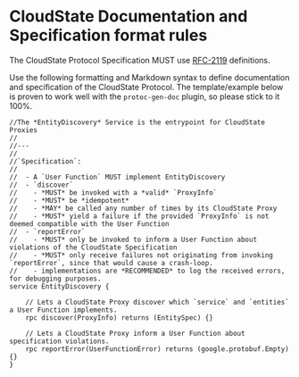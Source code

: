 # CloudState Documentation and Specification format rules

The CloudState Protocol Specification MUST use [RFC-2119](https://www.ietf.org/rfc/rfc2119.txt) definitions.

Use the following formatting and Markdown syntax to define documentation and specification of the CloudState Protocol.
The template/example below is proven to work well with the `protoc-gen-doc` plugin, so please stick to it 100%.

```
//The *EntityDiscovery* Service is the entrypoint for CloudState Proxies
//
//---
//
//`Specification`:
//
//  - A `User Function` MUST implement EntityDiscovery
//  - `discover`
//    - *MUST* be invoked with a *valid* `ProxyInfo`
//    - *MUST* be *idempotent*
//    - *MAY* be called any number of times by its CloudState Proxy
//    - *MUST* yield a failure if the provided `ProxyInfo` is not deemed compatible with the User Function
//  - `reportError`
//    - *MUST* only be invoked to inform a User Function about violations of the CloudState Specification
//    - *MUST* only receive failures not originating from invoking `reportError`, since that would cause a crash-loop.
//    - implementations are *RECOMMENDED* to log the received errors, for debugging purposes.
service EntityDiscovery {

    // Lets a CloudState Proxy discover which `service` and `entities` a User Function implements.
    rpc discover(ProxyInfo) returns (EntitySpec) {}

    // Lets a CloudState Proxy inform a User Function about specification violations.
    rpc reportError(UserFunctionError) returns (google.protobuf.Empty) {}
}
```